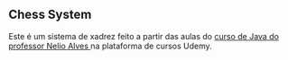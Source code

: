 ## Chess System

Este é um sistema de xadrez feito a partir das aulas do <a href="https://www.udemy.com/course/java-curso-completo/">curso de Java do professor Nelio Alves </a> na plataforma de cursos Udemy. 